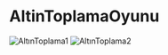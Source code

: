 # AltinToplamaOyunu
![AltınToplama1](https://user-images.githubusercontent.com/76952086/125659367-133d805f-6df7-4572-8a01-0a719193a39f.gif)
![AltınToplama2](https://user-images.githubusercontent.com/76952086/125659371-fdb879b4-a003-4300-a687-c8ff14d69e9b.gif)
